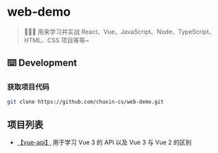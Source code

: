 # web-demo
> 🍉🍉🍉 用来学习并实战 React、Vue、JavaScript、Node、TypeScript、HTML、CSS 项目等等~

## ⌨️ Development

### 获取项目代码
```bash
git clone https://github.com/chuxin-cs/web-demo.git
```

## 项目列表
- [【vue-api】](https://github.com/chuxin-cs/web-demo/tree/master/vue-api) 用于学习 Vue 3 的 API 以及 Vue 3 与 Vue 2 的区别